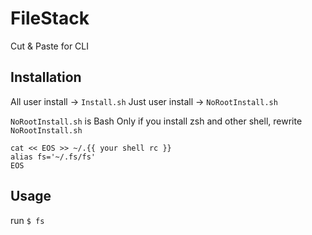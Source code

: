 # FileStack

Cut &amp; Paste for CLI

## Installation

All user install -> `Install.sh`
Just user install -> `NoRootInstall.sh`

`NoRootInstall.sh` is Bash Only
if you install zsh and other shell, rewrite `NoRootInstall.sh`

```
cat << EOS >> ~/.{{ your shell rc }}
alias fs='~/.fs/fs'
EOS
```

## Usage

run `$ fs`
